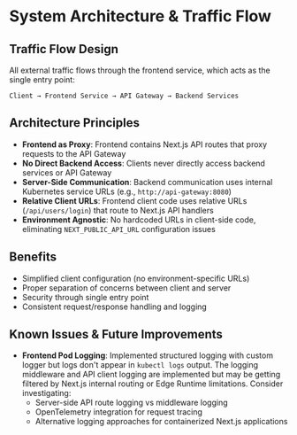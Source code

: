 # System Architecture & Traffic Flow

## Traffic Flow Design
All external traffic flows through the frontend service, which acts as the single entry point:

```
Client → Frontend Service → API Gateway → Backend Services
```

## Architecture Principles

- **Frontend as Proxy**: Frontend contains Next.js API routes that proxy requests to the API Gateway
- **No Direct Backend Access**: Clients never directly access backend services or API Gateway
- **Server-Side Communication**: Backend communication uses internal Kubernetes service URLs (e.g., `http://api-gateway:8080`)
- **Relative Client URLs**: Frontend client code uses relative URLs (`/api/users/login`) that route to Next.js API handlers
- **Environment Agnostic**: No hardcoded URLs in client-side code, eliminating `NEXT_PUBLIC_API_URL` configuration issues

## Benefits

- Simplified client configuration (no environment-specific URLs)
- Proper separation of concerns between client and server
- Security through single entry point
- Consistent request/response handling and logging

## Known Issues & Future Improvements

- **Frontend Pod Logging**: Implemented structured logging with custom logger but logs don't appear in `kubectl logs` output. The logging middleware and API client logging are implemented but may be getting filtered by Next.js internal routing or Edge Runtime limitations. Consider investigating:
  - Server-side API route logging vs middleware logging
  - OpenTelemetry integration for request tracing
  - Alternative logging approaches for containerized Next.js applications 